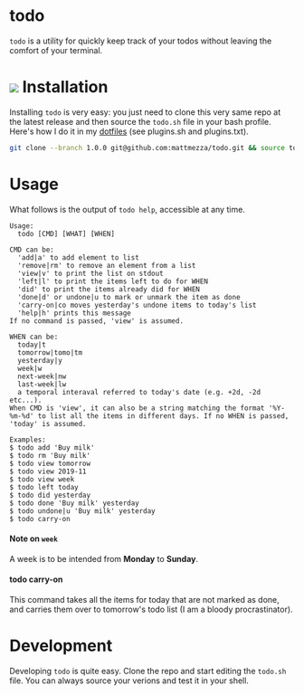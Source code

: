 todo
===

`todo` is a utility for quickly keep track of your todos without leaving the comfort of your terminal.

![](todo.gif)
Installation
===

Installing `todo` is very easy: you just need to clone this very same repo at the latest release and then source the `todo.sh` file in your bash profile. Here's how I do it in my [dotfiles](https://github.com/mattmezza/dotfiles) (see plugins.sh and plugins.txt).

```bash
git clone --branch 1.0.0 git@github.com:mattmezza/todo.git && source todo/todo.sh 
```

Usage
===

What follows is the output of `todo help`, accessible at any time.

```
Usage:
  todo [CMD] [WHAT] [WHEN]

CMD can be:
  'add|a' to add element to list
  'remove|rm' to remove an element from a list
  'view|v' to print the list on stdout
  'left|l' to print the items left to do for WHEN
  'did' to print the items already did for WHEN
  'done|d' or undone|u to mark or unmark the item as done
  'carry-on|co moves yesterday's undone items to today's list
  'help|h' prints this message
If no command is passed, 'view' is assumed.

WHEN can be:
  today|t
  tomorrow|tomo|tm
  yesterday|y
  week|w
  next-week|nw
  last-week|lw
  a temporal interaval referred to today's date (e.g. +2d, -2d etc...).
When CMD is 'view', it can also be a string matching the format '%Y-%m-%d' to list all the items in different days. If no WHEN is passed, 'today' is assumed.

Examples:
$ todo add 'Buy milk'
$ todo rm 'Buy milk'
$ todo view tomorrow
$ todo view 2019-11
$ todo view week
$ todo left today
$ todo did yesterday
$ todo done 'Buy milk' yesterday
$ todo undone|u 'Buy milk' yesterday
$ todo carry-on
```

#### Note on `week`

A week is to be intended from **Monday** to **Sunday**.

#### todo carry-on

This command takes all the items for today that are not marked as done, and carries them over to tomorrow's todo list (I am a bloody procrastinator).


Development
===

Developing `todo` is quite easy. Clone the repo and start editing the `todo.sh` file. You can always source your verions and test it in your shell.
